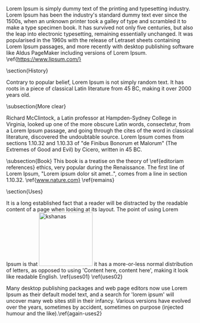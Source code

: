 Lorem Ipsum is simply dummy text of the printing and typesetting industry. Lorem Ipsum has been the industry's standard dummy text ever since the 1500s, when an unknown printer took a galley of type and scrambled it to make a type specimen book. It has survived not only five centuries, but also the leap into electronic typesetting, remaining essentially unchanged. It was popularised in the 1960s with the release of Letraset sheets containing Lorem Ipsum passages, and more recently with desktop publishing software like Aldus PageMaker including versions of Lorem Ipsum. \ref{https://www.lipsum.com/}

\section{History}

Contrary to popular belief, Lorem Ipsum is not simply random text. It has roots in a piece of classical Latin literature from 45 BC, making it over 2000 years old. 

\subsection{More clear}

Richard McClintock, a Latin professor at Hampden-Sydney College in Virginia, looked up one of the more obscure Latin words, consectetur, from a Lorem Ipsum passage, and going through the cites of the word in classical literature, discovered the undoubtable source. Lorem Ipsum comes from sections 1.10.32 and 1.10.33 of "de Finibus Bonorum et Malorum" (The Extremes of Good and Evil) by Cicero, written in 45 BC. 

\subsection{Book}
This book is a treatise on the theory of \ref{editoriam references} ethics, very popular during the Renaissance. The first line of Lorem Ipsum, "Lorem ipsum dolor sit amet..", comes from a line in section 1.10.32. \ref{www.nature.com} \ref{remains}

\section{Uses}

It is a long established fact that a reader will be distracted by the readable content of a page when looking at its layout. The point of using Lorem Ipsum is that <img width="144" alt="kshanas" src="https://user-images.githubusercontent.com/57654450/149592043-c43759fb-d61c-4d66-ab9a-8daa780d7662.png"> it has a more-or-less normal distribution of letters, as opposed to using 'Content here, content here', making it look like readable English. \ref{uses01} \ref{uses02}

Many desktop publishing packages and web page editors now use Lorem Ipsum as their default model text, and a search for 'lorem ipsum' will uncover many web sites still in their infancy. Various versions have evolved over the years, sometimes by accident, sometimes on purpose (injected humour and the like).\ref{again-uses2}

